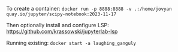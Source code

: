 To create a container:
`docker run -p 8888:8888 -v .:/home/jovyan quay.io/jupyter/scipy-notebook:2023-11-17`

Then optionally install and configure LSP: https://github.com/krassowski/jupyterlab-lsp

Running existing:
`docker start -a laughing_ganguly`
